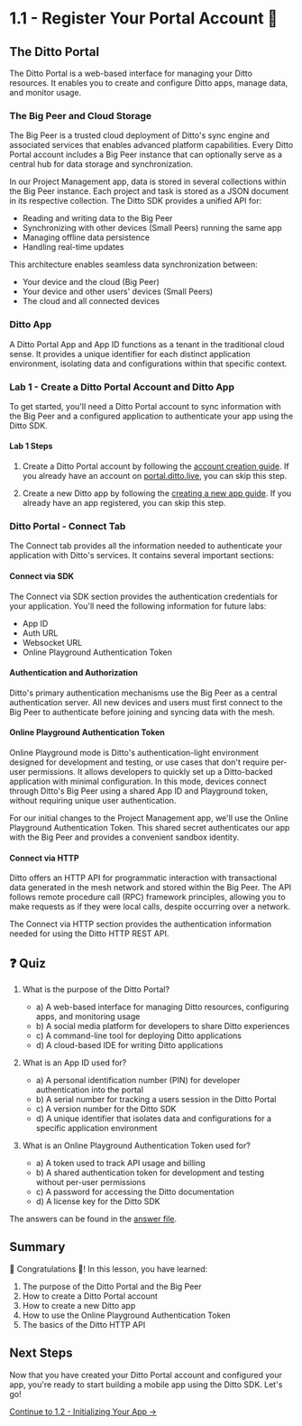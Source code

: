 # 1.1 - Register Your Portal Account 🚀

## The Ditto Portal

The Ditto Portal is a web-based interface for managing your Ditto resources. It enables you to create and configure Ditto apps, manage data, and monitor usage.

### The Big Peer and Cloud Storage

The Big Peer is a trusted cloud deployment of Ditto's sync engine and associated services that enables advanced platform capabilities. Every Ditto Portal account includes a Big Peer instance that can optionally serve as a central hub for data storage and synchronization.

In our Project Management app, data is stored in several collections within the Big Peer instance. Each project and task is stored as a JSON document in its respective collection. The Ditto SDK provides a unified API for:
- Reading and writing data to the Big Peer
- Synchronizing with other devices (Small Peers) running the same app
- Managing offline data persistence
- Handling real-time updates

This architecture enables seamless data synchronization between:
- Your device and the cloud (Big Peer)
- Your device and other users' devices (Small Peers)
- The cloud and all connected devices

### Ditto App

A Ditto Portal App and App ID functions as a tenant in the traditional cloud sense. It provides a unique identifier for each distinct application environment, isolating data and configurations within that specific context.

### Lab 1 - Create a Ditto Portal Account and Ditto App

To get started, you'll need a Ditto Portal account to sync information with the Big Peer and a configured application to authenticate your app using the Ditto SDK.

#### Lab 1 Steps 

1. Create a Ditto Portal account by following the [account creation guide](https://docs.ditto.live/cloud/portal/creating-a-ditto-account). If you already have an account on [portal.ditto.live](https://portal.ditto.live/), you can skip this step.

2. Create a new Ditto app by following the [creating a new app guide](https://docs.ditto.live/cloud/portal/creating-a-new-app).  If you already have an app registered, you can skip this step.

### Ditto Portal - Connect Tab

The Connect tab provides all the information needed to authenticate your application with Ditto's services. It contains several important sections:

#### Connect via SDK

The Connect via SDK section provides the authentication credentials for your application. You'll need the following information for future labs:
- App ID
- Auth URL
- Websocket URL
- Online Playground Authentication Token

#### Authentication and Authorization

Ditto's primary authentication mechanisms use the Big Peer as a central authentication server. All new devices and users must first connect to the Big Peer to authenticate before joining and syncing data with the mesh.

#### Online Playground Authentication Token

Online Playground mode is Ditto's authentication-light environment designed for development and testing, or use cases that don't require per-user permissions. It allows developers to quickly set up a Ditto-backed application with minimal configuration. In this mode, devices connect through Ditto's Big Peer using a shared App ID and Playground token, without requiring unique user authentication.

For our initial changes to the Project Management app, we'll use the Online Playground Authentication Token. This shared secret authenticates our app with the Big Peer and provides a convenient sandbox identity.

#### Connect via HTTP

Ditto offers an HTTP API for programmatic interaction with transactional data generated in the mesh network and stored within the Big Peer. The API follows remote procedure call (RPC) framework principles, allowing you to make requests as if they were local calls, despite occurring over a network.

The Connect via HTTP section provides the authentication information needed for using the Ditto HTTP REST API.

## ❓ Quiz 

1. What is the purpose of the Ditto Portal? 
   - a) A web-based interface for managing Ditto resources, configuring apps, and monitoring usage
   - b) A social media platform for developers to share Ditto experiences
   - c) A command-line tool for deploying Ditto applications
   - d) A cloud-based IDE for writing Ditto applications

2. What is an App ID used for?
   - a) A personal identification number (PIN) for developer authentication into the portal
   - b) A serial number for tracking a users session in the Ditto Portal 
   - c) A version number for the Ditto SDK
   - d) A unique identifier that isolates data and configurations for a specific application environment

3. What is an Online Playground Authentication Token used for?
   - a) A token used to track API usage and billing
   - b) A shared authentication token for development and testing without per-user permissions
   - c) A password for accessing the Ditto documentation
   - d) A license key for the Ditto SDK

The answers can be found in the [answer file](.answer).

## Summary

🎉 Congratulations 🙌! In this lesson, you have learned:
1. The purpose of the Ditto Portal and the Big Peer
2. How to create a Ditto Portal account
3. How to create a new Ditto app
4. How to use the Online Playground Authentication Token
5. The basics of the Ditto HTTP API

## Next Steps

Now that you have created your Ditto Portal account and configured your app, you're ready to start building a mobile app using the Ditto SDK. Let's go!

[Continue to 1.2 - Initializing Your App →](../1.2/README.md)

